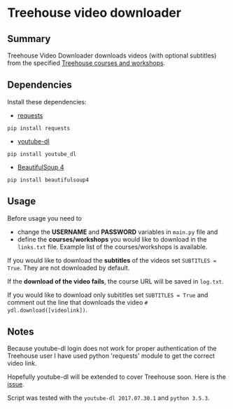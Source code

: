 # Treehouse video downloader

## Summary
Treehouse Video Downloader downloads videos (with optional subtitles) from the specified [Treehouse courses and workshops](http://www.teamtreehouse.com).

## Dependencies
Install these dependencies:
- [requests](http://docs.python-requests.org/en/master/)
```
pip install requests
```
- [youtube-dl](https://rg3.github.io/youtube-dl/)
```
pip install youtube_dl
```
- [BeautifulSoup 4](https://www.crummy.com/software/BeautifulSoup/bs4/doc/)
```
pip install beautifulsoup4
```

## Usage
Before usage you need to
- change the **USERNAME** and **PASSWORD** variables in `main.py` file and
- define the **courses/workshops** you would like to download in the `links.txt` file. Example list of the courses/workshops is available.

If you would like to download the **subtitles** of the videos set `SUBTITLES = True`. They are not downloaded by default.

If the **download of the video fails**, the course URL will be saved in `log.txt`.

If you would like to download only subititles set `SUBTITLES = True` and comment out the line that downloads the video `# ydl.download([videolink])`.

## Notes
Because youtube-dl login does not work for proper authentication of the Treehouse user I have used python 'requests' module to get the correct video link.

Hopefully youtube-dl will be extended to cover Treehouse soon. Here is the [issue](https://github.com/rg3/youtube-dl/issues/9836).

Script was tested with the `youtube-dl 2017.07.30.1` and `python 3.5.3`.
